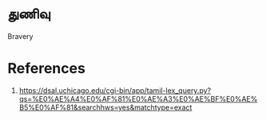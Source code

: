 # துணிவு

Bravery

# References
1. https://dsal.uchicago.edu/cgi-bin/app/tamil-lex_query.py?qs=%E0%AE%A4%E0%AF%81%E0%AE%A3%E0%AE%BF%E0%AE%B5%E0%AF%81&searchhws=yes&matchtype=exact
